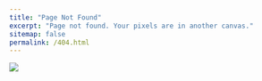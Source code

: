 ```yaml
---
title: "Page Not Found"
excerpt: "Page not found. Your pixels are in another canvas."
sitemap: false
permalink: /404.html
---
```


![](http://i.stack.imgur.com/6M513.png)
